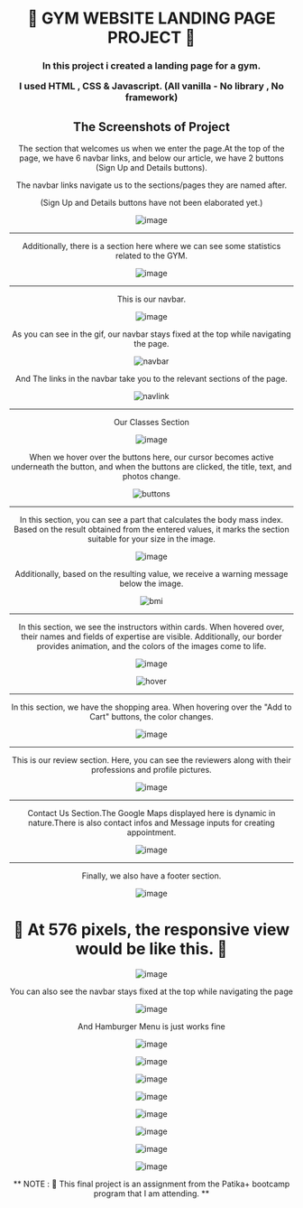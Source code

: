 <div align="center"> 
   <h1>💪 GYM WEBSITE LANDING PAGE PROJECT 💪</h1>

 <h3> In this project i created a landing page for a gym.

  I used HTML , CSS & Javascript. (All vanilla - No library , No framework) 

  ## The Screenshots of Project

  The section that welcomes us when we enter the page.At the top of the page, we have 6 navbar links, and below our article, we have 2 buttons (Sign Up and Details buttons).

  The navbar links navigate us to the sections/pages they are named after.

  (Sign Up and Details buttons have not been elaborated yet.)

  ![image](https://github.com/husnu45/Gym-Landing-Page/assets/120014374/175fe474-01d7-473b-af39-48a2db985717)

  ---

  Additionally, there is a section here where we can see some statistics related to the GYM.

  ![image](https://github.com/husnu45/Gym-Landing-Page/assets/120014374/117c0d8b-58cb-4d19-b839-badee80825cd)

  ---
  
  This is our navbar.

  ![image](https://github.com/husnu45/Gym-Landing-Page/assets/120014374/8cff4628-b6f6-41b2-9264-732841bd19a7)


  As you can see in the gif, our navbar stays fixed at the top while navigating the page.

  ![navbar](https://github.com/husnu45/Gym-Landing-Page/assets/120014374/3c2773a3-82e4-4014-99da-7a51d715f118) 

  And The links in the navbar take you to the relevant sections of the page.

  ![navlink](https://github.com/husnu45/Gym-Landing-Page/assets/120014374/0e00dff8-7b9f-4476-9030-e596b5c44878)


  ---

  Our Classes Section

  ![image](https://github.com/husnu45/Gym-Landing-Page/assets/120014374/763edec8-93ab-44bd-8836-df145f0fae0b)


  When we hover over the buttons here, our cursor becomes active underneath the button, and when the buttons are clicked, the title, text, and photos change.

  ![buttons](https://github.com/husnu45/Gym-Landing-Page/assets/120014374/1c1a4d86-5cd0-425d-a242-7d4296c24082)

  ---

  In this section, you can see a part that calculates the body mass index. Based on the result obtained from the entered values, it marks the section suitable for your size in the image.
  
  ![image](https://github.com/husnu45/Gym-Landing-Page/assets/120014374/84e4e556-4bd5-442f-8338-c8c2364a1be2)

  Additionally, based on the resulting value, we receive a warning message below the image.

  ![bmi](https://github.com/husnu45/Gym-Landing-Page/assets/120014374/24697470-4077-4785-beea-0ea0a236ad60)

  ---

  In this section, we see the instructors within cards. When hovered over, their names and fields of expertise are visible. Additionally, our border provides animation, and the colors of the images come to life.

  ![image](https://github.com/husnu45/Gym-Landing-Page/assets/120014374/39fba9ec-c9eb-4b09-addd-aabc5343dfd8)
  
  ![hover](https://github.com/husnu45/Gym-Landing-Page/assets/120014374/64f361a1-08af-484a-8163-096ae5d9638c)

  ---

  In this section, we have the shopping area. When hovering over the "Add to Cart" buttons, the color changes.

  ![image](https://github.com/husnu45/Gym-Landing-Page/assets/120014374/793cd0ae-8bae-45c2-ba75-90173ffdc7f0)

  ---

  This is our review section. Here, you can see the reviewers along with their professions and profile pictures.

  ![image](https://github.com/husnu45/Gym-Landing-Page/assets/120014374/dea75004-a5a3-484f-8741-f297ebfac3c2)

  ---

  Contact Us Section.The Google Maps displayed here is dynamic in nature.There is also contact infos and Message inputs for creating appointment.

  ![image](https://github.com/husnu45/Gym-Landing-Page/assets/120014374/9cfe17d5-c045-4dc0-b42e-1afca506ce0a)

  ---

  
  Finally, we also have a footer section.

  ![image](https://github.com/husnu45/Gym-Landing-Page/assets/120014374/a69003fb-c8aa-4b9a-9f43-9a0a8ca95a0c)


  <h1> 📱 At 576 pixels, the responsive view would be like this. 📱  </h1>

  ![image](https://github.com/husnu45/Gym-Landing-Page/assets/120014374/a0d96e21-4118-41fd-ba43-3f6ae53b9a42)

  You can also see the navbar stays fixed at the top while navigating the page

  ![image](https://github.com/husnu45/Gym-Landing-Page/assets/120014374/b8d83af5-a61b-4e35-ae62-152fc3df19b5)

  And Hamburger Menu is just works fine 

  ![image](https://github.com/husnu45/Gym-Landing-Page/assets/120014374/3a88f76d-fc5e-4875-95a7-534d7e713ba3)

  ![image](https://github.com/husnu45/Gym-Landing-Page/assets/120014374/bb676273-355b-4ce8-bf62-7e5ecf58a5e4)

  ![image](https://github.com/husnu45/Gym-Landing-Page/assets/120014374/7267e025-9bcd-4e66-886e-245d77fb5a62)

  ![image](https://github.com/husnu45/Gym-Landing-Page/assets/120014374/c9837817-18d2-43da-8e0a-78550460a8fb)

  ![image](https://github.com/husnu45/Gym-Landing-Page/assets/120014374/e4186cbb-225c-4831-8564-a48393bb88c8)

  ![image](https://github.com/husnu45/Gym-Landing-Page/assets/120014374/e6ef4696-12c7-41d1-b0fa-f2b679944ad1)

  ![image](https://github.com/husnu45/Gym-Landing-Page/assets/120014374/28b1fbb1-e412-4bc1-b74f-f7ec398710b9)

  ![image](https://github.com/husnu45/Gym-Landing-Page/assets/120014374/7bef870c-b399-4494-a63a-f600d1ae27d2)













  
  ** NOTE : 🤜 This final project is an assignment from the Patika+ bootcamp program that I am attending. **


  


</h3>

</div>
